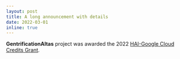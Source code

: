```yaml
---
layout: post
title: A long announcement with details
date: 2022-03-01
inline: true
---
```


**GentrificationAltas** project was awarded the 2022 [HAI-Google Cloud Credits Grant](https://hai.stanford.edu/call-google-cloud-credit-proposals).